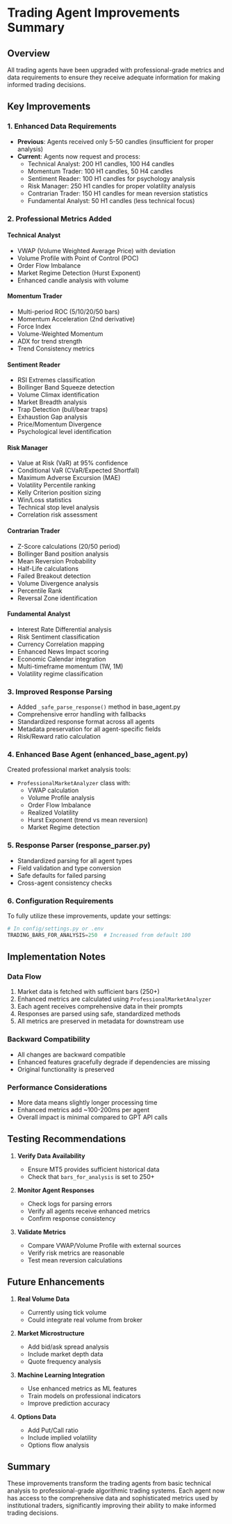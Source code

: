 # Trading Agent Improvements Summary

## Overview
All trading agents have been upgraded with professional-grade metrics and data requirements to ensure they receive adequate information for making informed trading decisions.

## Key Improvements

### 1. **Enhanced Data Requirements**
- **Previous**: Agents received only 5-50 candles (insufficient for proper analysis)
- **Current**: Agents now request and process:
  - Technical Analyst: 200 H1 candles, 100 H4 candles
  - Momentum Trader: 100 H1 candles, 50 H4 candles  
  - Sentiment Reader: 100 H1 candles for psychology analysis
  - Risk Manager: 250 H1 candles for proper volatility analysis
  - Contrarian Trader: 150 H1 candles for mean reversion statistics
  - Fundamental Analyst: 50 H1 candles (less technical focus)

### 2. **Professional Metrics Added**

#### Technical Analyst
- VWAP (Volume Weighted Average Price) with deviation
- Volume Profile with Point of Control (POC)
- Order Flow Imbalance
- Market Regime Detection (Hurst Exponent)
- Enhanced candle analysis with volume

#### Momentum Trader  
- Multi-period ROC (5/10/20/50 bars)
- Momentum Acceleration (2nd derivative)
- Force Index
- Volume-Weighted Momentum
- ADX for trend strength
- Trend Consistency metrics

#### Sentiment Reader
- RSI Extremes classification
- Bollinger Band Squeeze detection
- Volume Climax identification
- Market Breadth analysis
- Trap Detection (bull/bear traps)
- Exhaustion Gap analysis
- Price/Momentum Divergence
- Psychological level identification

#### Risk Manager
- Value at Risk (VaR) at 95% confidence
- Conditional VaR (CVaR/Expected Shortfall)
- Maximum Adverse Excursion (MAE)
- Volatility Percentile ranking
- Kelly Criterion position sizing
- Win/Loss statistics
- Technical stop level analysis
- Correlation risk assessment

#### Contrarian Trader
- Z-Score calculations (20/50 period)
- Bollinger Band position analysis
- Mean Reversion Probability
- Half-Life calculations
- Failed Breakout detection
- Volume Divergence analysis
- Percentile Rank
- Reversal Zone identification

#### Fundamental Analyst
- Interest Rate Differential analysis
- Risk Sentiment classification
- Currency Correlation mapping
- Enhanced News Impact scoring
- Economic Calendar integration
- Multi-timeframe momentum (1W, 1M)
- Volatility regime classification

### 3. **Improved Response Parsing**
- Added `_safe_parse_response()` method in base_agent.py
- Comprehensive error handling with fallbacks
- Standardized response format across all agents
- Metadata preservation for all agent-specific fields
- Risk/Reward ratio calculation

### 4. **Enhanced Base Agent (enhanced_base_agent.py)**
Created professional market analysis tools:
- `ProfessionalMarketAnalyzer` class with:
  - VWAP calculation
  - Volume Profile analysis
  - Order Flow Imbalance
  - Realized Volatility
  - Hurst Exponent (trend vs mean reversion)
  - Market Regime detection

### 5. **Response Parser (response_parser.py)**
- Standardized parsing for all agent types
- Field validation and type conversion
- Safe defaults for failed parsing
- Cross-agent consistency checks

### 6. **Configuration Requirements**
To fully utilize these improvements, update your settings:

```python
# In config/settings.py or .env
TRADING_BARS_FOR_ANALYSIS=250  # Increased from default 100
```

## Implementation Notes

### Data Flow
1. Market data is fetched with sufficient bars (250+)
2. Enhanced metrics are calculated using `ProfessionalMarketAnalyzer`
3. Each agent receives comprehensive data in their prompts
4. Responses are parsed using safe, standardized methods
5. All metrics are preserved in metadata for downstream use

### Backward Compatibility
- All changes are backward compatible
- Enhanced features gracefully degrade if dependencies are missing
- Original functionality is preserved

### Performance Considerations
- More data means slightly longer processing time
- Enhanced metrics add ~100-200ms per agent
- Overall impact is minimal compared to GPT API calls

## Testing Recommendations

1. **Verify Data Availability**
   - Ensure MT5 provides sufficient historical data
   - Check that `bars_for_analysis` is set to 250+

2. **Monitor Agent Responses**
   - Check logs for parsing errors
   - Verify all agents receive enhanced metrics
   - Confirm response consistency

3. **Validate Metrics**
   - Compare VWAP/Volume Profile with external sources
   - Verify risk metrics are reasonable
   - Test mean reversion calculations

## Future Enhancements

1. **Real Volume Data**
   - Currently using tick volume
   - Could integrate real volume from broker

2. **Market Microstructure**
   - Add bid/ask spread analysis
   - Include market depth data
   - Quote frequency analysis

3. **Machine Learning Integration**
   - Use enhanced metrics as ML features
   - Train models on professional indicators
   - Improve prediction accuracy

4. **Options Data**
   - Add Put/Call ratio
   - Include implied volatility
   - Options flow analysis

## Summary
These improvements transform the trading agents from basic technical analysis to professional-grade algorithmic trading systems. Each agent now has access to the comprehensive data and sophisticated metrics used by institutional traders, significantly improving their ability to make informed trading decisions.